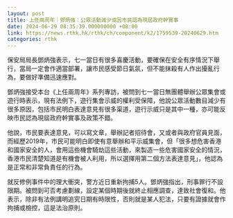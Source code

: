 ```yaml
---
layout: post
title: 上任兩周年｜鄧炳強：公眾活動減少或因市民認為現屆政府幹實事
date: 2024-06-29 08:35:39.000000000 +08:00
link: https://news.rthk.hk/rthk/ch/component/k2/1759539-20240629.htm
categories: rthk
---
```


保安局局長鄧炳強表示，七一當日有很多喜慶活動，要確保在安全有序情況下舉行，當局一定會作適當部署，讓市民感受節日氣氛，但不能抹殺有人作出擾亂行為，要做好準備迅速應對。

鄧炳強接受本台《上任兩周年》系列專訪，被問到七一當日無團體舉辦公眾集會或遊行時表示，現有法例下，遊行集會示威的權利受保障，他說公眾活動數目減少有很多原因，包括市民明白表達意見有很多渠道，遊行示威只是其中一種，亦可能反映市民認為現屆政府幹實事及政策不錯。

他說，市民要表達意見，可以寫文章，舉辦記者招待會，又或者與政府官員見面，而經歷2019年，市民可能明白即使有意舉辦和平示威集會，但「很多想危害香港和國家安全的人，會用這些機會騎劫這些活動，來製造一些危害國家安全的情況，香港市民清楚知道是有機會被人利用，所以選擇用第二個方法表達意見」，他認為是正常和非常負責任的行為。

就反修例事件中的理大衝突，警方近日重新拘捕5人。鄧炳強指出，刑事罪行不設限期。被問到可否考慮劃線，設定某個時期後就終止相應調查，達致社會復和。他表示，除非有法例講明追究日期有時限性，否則就是某人犯法，只要有證據就會作拘捕或檢控，這是法治原則。
